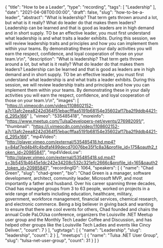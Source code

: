 {
  "title": "How to be a Leader",
  "type": "recording",
  "tags": [
    "Leadership"
  ],
  "date": "2021-04-08T00:00:00",
  "draft": false,
  "slug": "how-to-be-a-leader",
  "abstract": "What is leadership? That term gets thrown around a lot, but what is it really? What do leader do that makes them leaders? Leadership can be learned and that is good as leaders are in high demand and in short supply. TO be an effective leader, you must first understand what leadership is and what traits a leader exhibits. During this session, we will review leadership traits and principles and how you can implement them within your teams. By demonstrating these in your daily activities you will earn the respect, confidence, and loyal cooperation of those on your team.\r\n",
  "description": "What is leadership? That term gets thrown around a lot, but what is it really? What do leader do that makes them leaders? Leadership can be learned and that is good as leaders are in high demand and in short supply. TO be an effective leader, you must first understand what leadership is and what traits a leader exhibits. During this session, we will review leadership traits and principles and how you can implement them within your teams. By demonstrating these in your daily activities you will earn the respect, confidence, and loyal cooperation of those on your team.\r\n",
  "images": [
    "https://i.vimeocdn.com/video/1108602152-a7c13afc2eea8242d364f51ebacfffaa5191b68154e35602af17ba2f9ddb4421-d_295x166"
  ],
  "vimeo": "535485418",
  "moreinfo": "https://www.meetup.com/TulsaDevelopers-net/events/276982091/",
  "thumbnail": "https://i.vimeocdn.com/video/1108602152-a7c13afc2eea8242d364f51ebacfffaa5191b68154e35602af17ba2f9ddb4421-d_295x166",
  "mp4Video": "http://player.vimeo.com/external/535485418.hd.mp4?s=84af7ed4b4fc4bdfaf499decd70076be35f1c8a3&profile_id=175&oauth2_token_id=20985841",
  "mp4VideoLow": "http://player.vimeo.com/external/535485418.sd.mp4?s=3b5451b4645e1dc242e34208c532c321efc2666c&profile_id=165&oauth2_token_id=20985841",
  "recordingID": 1064,
  "speakers": [
    {
      "name": "Chad Green",
      "slug": "chad-green",
      "bio": "Chad Green is a manager, software development, architect, community leader, Microsoft MVP, and most importantly a father and husband. Over his career spanning three decades, Chad has managed groups from 3 to 63 people, worked on projects in a wide range of markets including education, healthcare, military, government, workforce management, financial services, chemical research, and electronic commerce. Being a big believer in giving back and wanting to ensure that there are cool events for others, Chad founded and chairs the annual Code PaLOUsa conference, organizers the Louisville .NET Meetup user group and the Monthly Tech Leader Coffee and Discussion, and has helped other groups like the Louisville Tech Ladies and events like Cincy Deliver.",
      "count": 7
    }
  ],
  "ugtvtags": [
    {
      "name": "Leadership",
      "slug": "leadership",
      "count": 2
    }
  ],
  "meetups": [
    {
      "name": "Tulsa .NET User Group",
      "slug": "tulsa-net-user-group",
      "count": 31
    }
  ]
}
